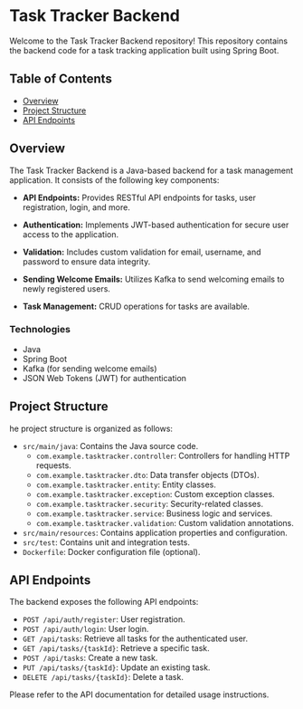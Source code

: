 # Task Tracker Backend

Welcome to the Task Tracker Backend repository! This repository contains the backend code for a task tracking application built using Spring Boot.

## Table of Contents

- [Overview](#overview)
- [Project Structure](#project-structure)
- [API Endpoints](#api-endpoints)


## Overview

The Task Tracker Backend is a Java-based backend for a task management application. It consists of the following key components:

- **API Endpoints:** Provides RESTful API endpoints for tasks, user registration, login, and more.

- **Authentication:** Implements JWT-based authentication for secure user access to the application.

- **Validation:** Includes custom validation for email, username, and password to ensure data integrity.

- **Sending Welcome Emails:** Utilizes Kafka to send welcoming emails to newly registered users.

- **Task Management:** CRUD operations for tasks are available.


### Technologies

- Java
- Spring Boot 
- Kafka (for sending welcome emails)
- JSON Web Tokens (JWT) for authentication

## Project Structure

he project structure is organized as follows:

- `src/main/java`: Contains the Java source code.
  - `com.example.tasktracker.controller`: Controllers for handling HTTP requests.
  - `com.example.tasktracker.dto`: Data transfer objects (DTOs).
  - `com.example.tasktracker.entity`: Entity classes.
  - `com.example.tasktracker.exception`: Custom exception classes.
  - `com.example.tasktracker.security`: Security-related classes.
  - `com.example.tasktracker.service`: Business logic and services.
  - `com.example.tasktracker.validation`: Custom validation annotations.
- `src/main/resources`: Contains application properties and configuration.
- `src/test`: Contains unit and integration tests.
- `Dockerfile`: Docker configuration file (optional).

## API Endpoints

The backend exposes the following API endpoints:

- `POST /api/auth/register`: User registration.
- `POST /api/auth/login`: User login.
- `GET /api/tasks`: Retrieve all tasks for the authenticated user.
- `GET /api/tasks/{taskId}`: Retrieve a specific task.
- `POST /api/tasks`: Create a new task.
- `PUT /api/tasks/{taskId}`: Update an existing task.
- `DELETE /api/tasks/{taskId}`: Delete a task.

Please refer to the API documentation for detailed usage instructions.
